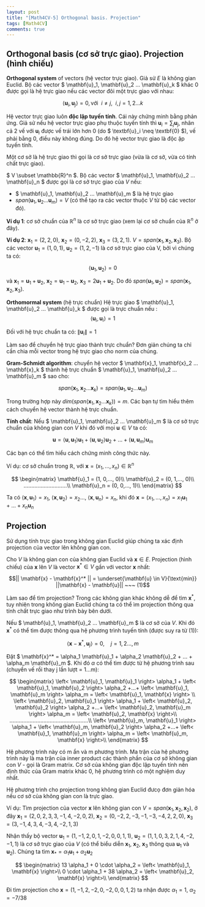 ```yaml
---
layout: post
title: "[Math4CV-5] Orthogonal basis. Projection"
tags: [Math4CV]
comments: true
---
```


## Orthogonal basis (cơ sở trực giao). Projection (hình chiếu)

**Orthogonal system** of vectors (hệ vector trực giao). Giả sử $E$ là không gian Euclid. Bộ các vector $ \mathbf{u}_1, \mathbf{u}_2 ... \mathbf{u}_k $ khác 0 được gọi là hệ trực giao nếu các vector đôi một trực giao với nhau:

$$ \left< \mathbf{u}_i, \mathbf{u}_j \right> = 0, \text{với}~~ i\neq j,~~ i,j=1,2...k  $$

Hệ vector trực giao luôn **độc lập tuyến tính**. Cái này chứng minh bằng phản ứng. Giả sử nếu hệ vector trực giao phụ thuộc tuyến tính thì $\mathbf{u}_i = \sum_{j} \mathbf{u}_j$, nhân cả 2 vế với $\mathbf{u}_i$ được vế trái lớn hơn 0 (do $ \textbf{u}_i \neq \textbf{0} $), vế phải bằng 0, điều này không đúng. Do đó hệ vector trực giao là độc ập tuyến tính.

Một cơ sở là hệ trực giao thì gọi là cơ sở trực giao (vừa là cơ sở, vừa có tính chất trực giao).

$ V \subset \mathbb{R}^n $. Bộ các vector $ \mathbf{u}_1, \mathbf{u}_2 ... \mathbf{u}_n $ được gọi là cơ sở trực giao của $V$ nếu:
* $ \mathbf{u}_1, \mathbf{u}_2 ... \mathbf{u}_m $ là hệ trực giao
* $span(\mathbf{u}_1, \mathbf{u}_2 ... \mathbf{u}_m) = V$ (có thể tạo ra các vector thuộc $V$ từ bộ các vector đó).

**Ví dụ 1**: cơ sở chuẩn của $\mathbb{R}^n$ là cơ sở trực giao (xem lại cơ sở chuẩn của $\mathbb{R}^n$ ở đây).

**Ví dụ 2**: $\mathbf{x}_1=(2, 2, 0)$, $\mathbf{x}_2=(0, -2, 2)$, $\mathbf{x}_3=(3, 2, 1)$. $V = span(\mathbf{x}_1, \mathbf{x}_2, \mathbf{x}_3)$. Bộ các vector $\mathbf{u}_1 = (1, 0, 1)$, $\mathbf{u}_2 = (1, 2, -1)$ là cơ sở trực giao của V, bởi vì chúng ta có:

$$\left< \mathbf{u}_1, \mathbf{u}_2\right> = 0$$

và $\mathbf{x}_1 = \mathbf{u}_1 +\mathbf{u}_2$, $\mathbf{x}_2 = \mathbf{u}_1 - \mathbf{u}_2$, $\mathbf{x}_3 = 2\mathbf{u}_1 +\mathbf{u}_2$. Do đó $span(\mathbf{u}_1,  \mathbf{u}_2) = span(\mathbf{x}_1, \mathbf{x}_2, \mathbf{x}_3)$.  

**Orthomormal system** (hệ trực chuẩn) 
Hệ trực giao $ \mathbf{u}_1, \mathbf{u}_2 ... \mathbf{u}_k $ được gọi là trực chuẩn nếu :
$$ \left< \mathbf{u}_i, \mathbf{u}_i \right> = 1 $$

Đối với hệ trực chuẩn ta có: $\left\| \mathbf{u}_i \right\| = 1$

Làm sao để chuyển hệ trực giao thành trực chuẩn? Đơn giản chúng ta chỉ cần chia mỗi vector trong hệ trực giao cho norm của chúng.

**Gram-Schmidt algorithm**: chuyển hệ vector $ \mathbf{x}_1, \mathbf{x}_2 ... \mathbf{x}_k $ thành hệ trực chuẩn $ \mathbf{u}_1, \mathbf{u}_2 ... \mathbf{u}_m $ sao cho:

$$ span( \mathbf{x}_1, \mathbf{x}_2 ... \mathbf{x}_k ) = span( \mathbf{u}_1, \mathbf{u}_2 ... \mathbf{u}_m )$$

Trong trường hợp này $dim(span( \mathbf{x}_1, \mathbf{x}_2 ... \mathbf{x}_k )) = m$. Các bạn tự tìm hiểu thêm cách chuyển hệ vector thành hệ trực chuẩn.

**Tính chất**: Nếu $ \mathbf{u}_1, \mathbf{u}_2 ... \mathbf{u}_m $ là cơ sở trực chuẩn của không gian con $V$ khi đó với mọi $\mathbf{u} \in V$ ta có:

$$ \mathbf{u} = \left< \mathbf{u}, \mathbf{u}_1 \right> \mathbf{u}_1 + \left< \mathbf{u}, \mathbf{u}_2 \right> \mathbf{u}_2 + ... + \left< \mathbf{u}, \mathbf{u}_m \right> \mathbf{u}_m   $$

Các bạn có thể tìm hiểu cách chứng minh công thức này.

Ví dụ: cơ sở chuẩn trong $\mathbb{R}$, với $\mathbf{x} = (x_1,..., x_n) \in \mathbb{R}^n$

$$
\begin{matrix}
 \mathbf{u}_1 = (1, 0,..., 0)\\
 \mathbf{u}_2 = (0, 1,..., 0)\\
 ............................\\
 \mathbf{u}_n = (0, 0,..., 1)\\
\end{matrix}
$$

Ta có $\left< \mathbf{x}, \mathbf{u}_1\right> = x_1$, $\left< \mathbf{x}, \mathbf{u}_2\right> = x_2$..., $\left< \mathbf{x}, \mathbf{u}_n\right> = x_n$, khi đó $\mathbf{x} = (x_1,..., x_n) = x_1 \mathbf{u}_1 + ... + x_n \mathbf{u}_n$

## Projection

Sử dụng tính trực giao trong không gian Euclid giúp chúng ta xác định projection của vector lên không gian con.

Cho $V$ là không gian con của không gian Euclid và $\mathbf{x} \in E$. Projection (hình chiếu) của $\mathbf{x}$ lên $V$ là vector $\mathbf{x}^* \in V$ gần với vector $\mathbf{x}$ nhất:

$$|| \mathbf{x} - \mathbf{x}^* || = \underset{\mathbf{u} \in V}{\text{min}} ||\mathbf{x} - \mathbf{u}||  ~~~ (1)$$

Làm sao để tìm projection? Trong các không gian khác không dễ để tìm $\mathbf{x}^*$, tuy nhiên trong không gian Euclid chúng ta có thể ìm projection thông qua tính chất trực giao như trình bày bên dưới.

Nếu $ \mathbf{u}_1, \mathbf{u}_2 ... \mathbf{u}_m $ là cơ sở của $V$. Khi đó $\mathbf{x}^*$ có thể tìm được thông qua hệ phương trình tuyến tính (được suy ra từ (1)):

$$\left< \mathbf{x} - \mathbf{x}^*, \mathbf{u}_j \right> = 0, ~~~~ j =1,2..., m$$

Đặt $ \mathbf{x}^* = \alpha_1 \mathbf{u}_1 + \alpha_2 \mathbf{u}_2 + ... + \alpha_m \mathbf{u}_m $. Khi đó $\alpha$ có thể tìm được từ hệ phương trình sau (chuyển vế rồi thay j lần lượt = 1...m):

$$
\begin{matrix}
 \left< \mathbf{u}_1, \mathbf{u}_1 \right> \alpha_1 + \left< \mathbf{u}_1, \mathbf{u}_2 \right> \alpha_2 +...+ \left< \mathbf{u}_1, \mathbf{u}_m \right> \alpha_m = \left< \mathbf{u}_1, \mathbf{x} \right> \\
 \left< \mathbf{u}_2, \mathbf{u}_1 \right> \alpha_1 + \left< \mathbf{u}_2, \mathbf{u}_2 \right> \alpha_2 +...+ \left< \mathbf{u}_2, \mathbf{u}_m \right> \alpha_m = \left< \mathbf{u}_2, \mathbf{x} \right>\\
 ...................................................\\
 \left< \mathbf{u}_m, \mathbf{u}_1 \right> \alpha_1 + \left< \mathbf{u}_m, \mathbf{u}_2 \right> \alpha_2 +...+ \left< \mathbf{u}_1, \mathbf{u}_m \right> \alpha_m = \left< \mathbf{u}_m, \mathbf{x} \right>\\
\end{matrix}
$$

Hệ phương trình này có m ẩn và m phương trình. Ma trận của hệ phương trình này là ma trận của inner product các thành phần của cơ sở không gian con $V$ - gọi là Gram matrix. Cơ sở của không gian độc lập tuyến tính nên định thức của Gram matrix khác 0, hệ phương trình có một nghiệm duy nhất.

Hệ phương trình cho projection trong không gian Euclid đưcọ đơn giản hóa nếu cơ sở của không gian con là trực giao.

Ví dụ: Tìm projection của vector $\mathbf{x}$ lên không gian con $V=span(\mathbf{x}_1, \mathbf{x}_2, \mathbf{x}_2)$, ở đây $\mathbf{x}_1 = (2, 0, 2, 3, 3, -1, 4, -2, 0, 2)$, $\mathbf{x}_2 = (0, -2, 2, -3, -1, -3, -4, 2, 2, 0)$, $\mathbf{x}_3 = (3, -1, 4, 3, 4, -3, 4, -2, 1, 3)$

Nhận thấy bộ vector $\mathbf{u}_1 = (1, -1, 2, 0, 1, -2, 0, 0, 1, 1)$, $\mathbf{u}_2 = (1, 1, 0, 3, 2, 1, 4, -2, -1, 1)$ là cơ sở trực giao của $V$ (có thể biểu diễn $\mathbf{x}_1$, $\mathbf{x}_2$, $\mathbf{x}_3$ thông qua $\mathbf{u}_1$ và $\mathbf{u}_2$). Chúng ta tìm $\mathbf{x}_* = \alpha_1 \mathbf{u}_1 + \alpha_2 \mathbf{u}_2$

$$
\begin{matrix}
13 \alpha_1 + 0 \cdot \alpha_2 = \left< \mathbf{u}_1, \mathbf{x} \right>\\
0 \cdot \alpha_1 + 38 \alpha_2 = \left< \mathbf{u}_2, \mathbf{x} \right>\\
\end{matrix}
$$

Đi tìm projection cho $\mathbf{x} = (1, -1, 2, -2, 0, -2, 0, 0, 1, 2)$ ta nhận được $\alpha_1 = 1$, $\alpha_2 = -7/38$


